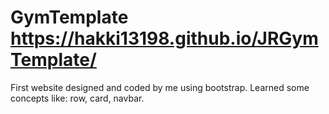 # GymTemplate https://hakki13198.github.io/JRGymTemplate/



First website designed and coded by me using bootstrap.
Learned some concepts like: row, card, navbar.
